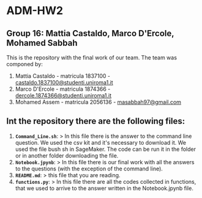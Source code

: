 # ADM-HW2

## Group 16: Mattia Castaldo, Marco D'Ercole, Mohamed Sabbah

This is the repository with the final work of our team.
The team was componed by:
1) Mattia Castaldo - matricula 1837100 - castaldo.1837100@studenti.uniroma1.it
2) Marco D'Ercole - matricula 1874366 - dercole.1874366@studenti.uniroma1.it
3) Mohamed Assem - matricula 2056136 - masabbah97@gmail.com

## Int the repository there are the following files:

1. __`Command_Line.sh`__: 
            > In this file there is the answer to the command line question. We used the csv kit and it's necessary to download it. We used the file bush sh in SageMaker. The code can be run it in the folder or in another folder downloading the file.
2. __`Notebook.jpynb`__: 
            > In this file there is our final work with all the answers to the questions (with the exception of the command line).
3. __`README.md`__: 
            > this file that you are reading.
4. __`functions.py`__: 
            > In this file there are all the codes collected in functions, that we used to arrive to the answer written in the Notebook.jpynb file.
